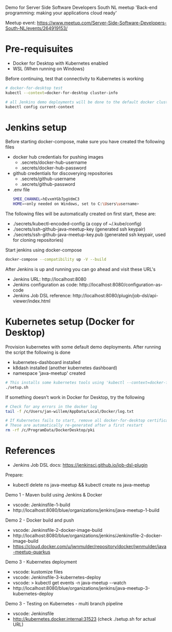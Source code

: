 Demo for Server Side Software Developers South NL meetup 'Back-end programming: making your applications cloud ready'

Meetup event: https://www.meetup.com/Server-Side-Software-Developers-South-NL/events/264919153/

# Pre-requisuites
* Docker for Desktop with Kubernetes enabled
* WSL (When running on Windows)

Before continuing, test that connectivity to Kubernetes is working
```bash
# docker-for-desktop test
kubectl --context=docker-for-desktop cluster-info

# all Jenkins demo deployments will be done to the default docker cluster. To check the default settings:
kubectl config current-context
```

# Jenkins setup
Before starting docker-compose, make sure you have created the following files
* docker hub credentials for pushing images
  * .secrets/docker-hub-username
  * .secrets/docker-hub-password
* github credentials for discoverying repositories
  * .secrets/github-username
  * .secrets/github-password
* .env file
  ```bash
  SMEE_CHANNEL=hEvxmYGb7pgVdmC3
  HOME=<only needed on Windows, set to C:\Users\username>
  ```

The following  files will be automatically created on first start, these are:
* ./secrets/kubectl-encoded-config (a copy of ~/.kube/config)
* ./secrets/ssh-github-java-meetup-key (generated ssh keypair)
* ./secrets/ssh-github-java-meetup-key.pub (generated ssh keypair, used for cloning repositories)

Start jenkins using docker-compose
```bash
docker-compose --compatibility up -V --build
```

After Jenkins is up and running you can go ahead and visit these URL's
* Jenkins URL: http://localhost:8080
* Jenkins configuration as code: http://localhost:8080/configuration-as-code
* Jenkins Job DSL reference: http://localhost:8080/plugin/job-dsl/api-viewer/index.html

# Kubernetes setup (Docker for Desktop)
Provision kubernetes with some default demo deployments. After running the script the following is done
* kubernetes-dashboard installed
* k8dash installed (another kubernetes dashboard)
* namespace 'java-meetup' created

```bash
# This installs some kubernetes tools using 'kubectl --context=docker-for-desktop'
./setup.sh
```

If something doesn't work in Docker for Desktop, try the following
```bash
# Check for any errors in the docker log
tail -f /c/Users/jan-willem/AppData/Local/Docker/log.txt

# If Kubernetes fails to start, remove all docker-for-desktop certificates.
# These are automatically re-generated after a first restart
rm -rf /c/ProgramData/DockerDesktop/pki
```

# References
* Jenkins Job DSL docs: https://jenkinsci.github.io/job-dsl-plugin

Prepare:
* kubectl delete ns java-meetup && kubectl create ns java-meetup

Demo 1 - Maven build using Jenkins & Docker

* vscode: Jenkinsfile-1-build
* http://localhost:8080/blue/organizations/jenkins/java-meetup-1-build

Demo 2 - Docker build and push

* vscode: Jenkinsfile-2-docker-image-build
* http://localhost:8080/blue/organizations/jenkins/Jenkinsfile-2-docker-image-build
* https://cloud.docker.com/u/jwnmulder/repository/docker/jwnmulder/java-meetup-quarkus

Demo 3 - Kubernetes deployment

* vscode: kustomize files
* vscode: Jenkinsfile-3-kubernetes-deploy
* vscode: > kubectl get events -n java-meetup --watch
* http://localhost:8080/blue/organizations/jenkins/java-meetup-3-kubernetes-deploy

Demo 3 - Testing on Kubernetes - multi branch pipeline

* vscode: Jenkinsfile
* http://kubernetes.docker.internal:31523 (check ./setup.sh for actual URL)

